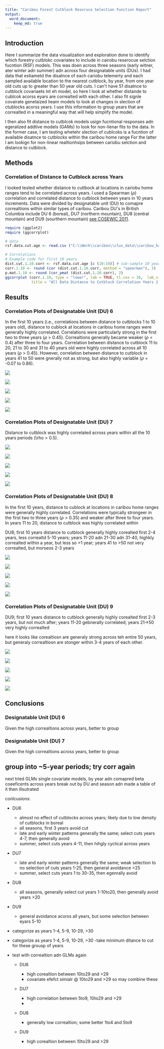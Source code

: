 ```yaml
---
title: "Caribou Forest Cutblock Resoruce Selection Function Report"
output: 
  word_document:
    keep_md: true
---
```




## Introduction
Here I summarize the data visualization and exploration done to identify which forestry cutblokc covariates to include in cairobu reserocue selction fucntion (RSF) models. This was doen across three seasons (early witner, ater winter adn summer) adn across four designatable units (DUs). I had data that estiametd the disatnce of each cariobu telemerty and each sampled available location to the nearest cutblock, by year, from one year old cuts up to greater than 50 year old cuts. I can't have 51 disatnce to cutblock covariaets int eh model, so here I look at whether distande to cublcok acorss eyars are correalted with each other. I also fit signle covairate genelaized lieanr models to look at changes in slection of ctublocks acorss years. I use this information to group years that are correalted in a meaningful way that will help simplify the model. 

I then also fit distance to cutblcok models usign  fucntional responses adn egeralized addtive models (GAMs) to look for non-lienar fits to the data. In the former case, I am testing whetehr slection of cublcoks is a fucntion of available disatnce to cutblocks within the caribou home range For the latter I am lookign for non-linear realtionhsips between cariobu selction and distance to cutblock.  

## Methods

### Correlation of Distance to Cutblock across Years
I looked tested whether distance to cutlbock at locations in cariobu home ranges tend to be correlated across years. I used a Spearman ($\rho$) correlation and correlated distance to cutblock between years in 10 years increments. Data were divided by designatable unit (DU) to comapre correaltions within similar types of caribou. Caribou DU's  in British Columbia include DU 6 (boreal), DU7 (northern mountain), DU8 (central mountain) and DU9 (sourthern mountain) [see COSEWIC 2011](https://www.canada.ca/content/dam/eccc/migration/cosewic-cosepac/4e5136bf-f3ef-4b7a-9a79-6d70ba15440f/cosewic_caribou_du_report_23dec2011.pdf). 



```r
require (ggplot2)
require (ggcorrplot)

# data
rsf.data.cut.age <- read.csv ("C:\\Work\\caribou\\clus_data\\caribou_habitat_model\\rsf_data_cutblock_age.csv")

# Correlations
# Example code for first 10 years
dist.cut.1.10.corr <- rsf.data.cut.age [c (10:19)] # sub-sample 10 year periods
corr.1.10 <- round (cor (dist.cut.1.10.corr, method = "spearman"), 3)
p.mat.1.10 <- round (cor_pmat (dist.cut.1.10.corr), 2)
ggcorrplot (corr.1.10, type = "lower", lab = TRUE, tl.cex = 10,  lab_size = 3,
            title = "All Data Distance to Cutblock Correlation Years 1 to 10")
```

## Results
### Correlation Plots of Designatable Unit (DU) 6
In the first 10 years (i.e., correlations between distance to cutblocks 1 to 10 years old), distance to cublock at locations in caribou home ranges were generally highly correlated. Correlations were particularly strong in the first two to three years ($\rho$ > 0.45). Correaltions generally became weaker ($\rho$ < 0.4) after three to four years. Correlation between distance to cutblock 11 to 20, 21 to 30 and 31 to 40 years old were highly correlated across all 10 years ($\rho$ > 0.45). However, correlation between distance to cutblock in years 41 to 50 were gnerally not as strong, but also highly variable ($\rho$ = -0.07 to 0.86). 

![](R/caribou_habitat/plots/plot_dist_cut_corr_1_10_du6.png)

![](plots/plot_dist_cut_corr_11_20_du6.png)

![](plots/plot_dist_cut_corr_21_30_du6.png)

![](plots/plot_dist_cut_corr_31_40_du6.png)

![](plots/plot_dist_cut_corr_41_50_du6.png)

### Correlation Plots of Designatable Unit (DU) 7
Distance to cutblock was highly correlated across years within all the 10 years periods (\rho > 0.5). 

![](plots/plot_dist_cut_corr_1_10_du7.png)

![](plots/plot_dist_cut_corr_11_20_du7.png)

![](plots/plot_dist_cut_corr_21_30_du7.png)

![](plots/plot_dist_cut_corr_31_40_du7.png)

![](plots/plot_dist_cut_corr_41_50_du7.png)

### Correlation Plots of Designatable Unit (DU) 8
In the first 10 years, distance to cublock at locations in caribou home ranges were generally highly correlated. Correlations were typically strongeer in the first two to three years ($\rho$ > 0.35) and weaker after three to four years. In years 11 to 20, distance to cutblock was highly correlated within 








DU8; first 10 years distance to cutblock generally highly corealted first 2-4 years, less correaltd 5-10 years; years 11-20 adn 21-30 adn 31-40, highkly correalted within a year, but less so >1 year; years 41 to >50 not very correalted, but morseos 2-3 years


![](plots/plot_dist_cut_corr_1_10_du8.png)

![](plots/plot_dist_cut_corr_11_20_du8.png)

![](plots/plot_dist_cut_corr_21_30_du8.png)

![](plots/plot_dist_cut_corr_31_40_du8.png)

![](plots/plot_dist_cut_corr_41_50_du8.png)



### Correlation Plots of Designatable Unit (DU) 9


DU9; first 10 years distance to cutblock generally highly corealted first 2-3 years, but not much after; years 11-20 gebnerally correlated; years 21->50 very highly correalted 

here it looks like corealtiosn are generaly strong across teh entire 50 years, but generaly correaltiosn are stonger within 3-4 years of each other. 



![](plots/plot_dist_cut_corr_1_10_du9.png)

![](plots/plot_dist_cut_corr_11_20_du9.png)

![](plots/plot_dist_cut_corr_21_30_du9.png)

![](plots/plot_dist_cut_corr_31_40_du9.png)

![](plots/plot_dist_cut_corr_41_50_du9.png)









## Conclusions
### Designatable Unit (DU) 6
Given the high correaltions across years, better to group



### Designatable Unit (DU) 7
Given the high correaltions across years, better to group





## group into ~5-year periods; try corr again ##






next tried GLMs
single covariate models, by year adn comapred beta coeeficents across years
break out by DU and season adn made a table of it then illsutrated

conlcusions:
- DU6
    - almost no effect of cutblocks across years; likely due to low density of cutblocks in boreal
    - all seasons, first 3 years avoid cut
    - late and early winter patterns generally the same; select cuts years 4-7, then generally avoid
    - summer, select cuts years 4-11, then hihgly cyclical across years 

- DU7
    - late and early winter patterns generally the same; weak selection to no selection of cuts 
      years 1-25, then general avoidance >25
    - summer, select cuts years 1 to 30-35, then egenrally avoid

- DU8
  - all seasons, generally select cut years 1-10to20, then generally avoid years >20
  
- DU9
  - general avoidance acorss all years, but some selection between eyars 5-10
  
  
- categorize as years 1-4, 5-9, 10-29, >30



- categorize as years 1-4, 5-9, 10-29, >30
  -take minimum ditance to cut for these grousp of years


- test with correaltion adn GLMs again
  - DU6
      - high corealtion between 10to29 and >29
      - covariate efefct simialr @ 10to29 and >29 so may  combine these
  
  - DU7
      - high correlation between 5to9, 10to29 and >29 
      - 
      
  - DU8
      - generally low correaltion; some better 1to4 and 5to9
      
  - DU9
      - high corealtion between 10to29 and >29




